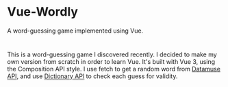 # Vue-Wordly

A word-guessing game implemented using Vue.

# 
This is a word-guessing game I discovered recently. I decided to make my own
    version from scratch in order to learn Vue. It's built with Vue 3,
    using the Composition API style. I use fetch to get a random word from
    <a href="http://www.datamuse.com/api/">Datamuse API</a>, and use
    <a href="https://dictionaryapi.dev">Dictionary API</a> to check each guess
    for validity.
